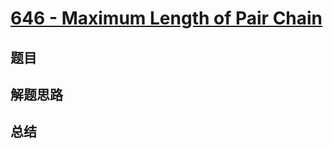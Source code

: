# [646 - Maximum Length of Pair Chain](https://leetcode.com/problems/maximum-length-of-pair-chain/)

## 题目


## 解题思路


## 总结



